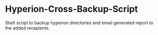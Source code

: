 Hyperion-Cross-Backup-Script
============================

Shell script to backup hyperion directories and email generated report to the added recepients.
